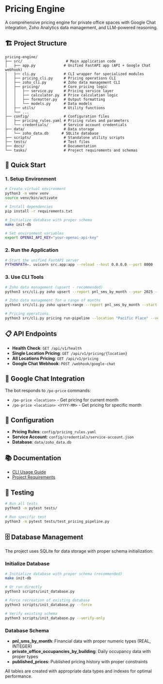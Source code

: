 # Pricing Engine

A comprehensive pricing engine for private office spaces with Google Chat integration, Zoho Analytics data management, and LLM-powered reasoning.

## 🏗️ Project Structure

```
pricing-engine/
├── src/                    # Main application code
│   ├── app.py             # Unified FastAPI app (API + Google Chat webhook)
│   ├── cli.py             # CLI wrapper for specialized modules
│   ├── pricing_cli.py     # Pricing operations CLI
│   ├── zoho_cli.py        # Zoho data management CLI
│   ├── pricing/           # Core pricing logic
│   │   ├── service.py     # Pricing service layer
│   │   ├── calculator.py  # Price calculation logic
│   │   ├── formatter.py   # Output formatting
│   │   └── models.py      # Data models
│   ├── utils/             # Utility functions
│   └── ...
├── config/                # Configuration files
│   ├── pricing_rules.yaml # Pricing rules and parameters
│   └── credentials/       # Service account credentials
├── data/                  # Data storage
│   └── zoho_data.db      # SQLite database
├── scripts/               # Standalone utility scripts
├── tests/                 # Test files
├── docs/                  # Documentation
└── tasks/                 # Project requirements and schemas
```

## 🚀 Quick Start

### 1. Setup Environment
```bash
# Create virtual environment
python3 -m venv venv
source venv/bin/activate

# Install dependencies
pip install -r requirements.txt

# Initialize database with proper schema
make init-db

# Set environment variables
export OPENAI_API_KEY="your-openai-api-key"
```

### 2. Run the Application
```bash
# Start the unified FastAPI server
PYTHONPATH=. uvicorn src.app:app --reload --host 0.0.0.0 --port 8000
```

### 3. Use CLI Tools
```bash
# Zoho data management (upsert - recommended)
python3 src/cli.py zoho upsert --report pnl_sms_by_month --year 2025 --month 5

# Zoho data management for a range of months
python3 src/cli.py zoho upsert-range --report pnl_sms_by_month --start-year 2025 --start-month 1 --end-year 2025 --end-month 5

# Pricing operations
python3 src/cli.py pricing run-pipeline --location "Pacific Place" --verbose
```

## 📋 API Endpoints

- **Health Check**: `GET /api/v1/health`
- **Single Location Pricing**: `GET /api/v1/pricing/{location}`
- **All Locations Pricing**: `GET /api/v1/pricing`
- **Google Chat Webhook**: `POST /webhook/google-chat`

## 💬 Google Chat Integration

The bot responds to `/po-price` commands:
- `/po-price <location>` - Get pricing for current month
- `/po-price <location> <YYYY-MM>` - Get pricing for specific month

## 🔧 Configuration

- **Pricing Rules**: `config/pricing_rules.yaml`
- **Service Account**: `config/credentials/service-account.json`
- **Database**: `data/zoho_data.db`

## 📚 Documentation

- [CLI Usage Guide](docs/howto_cli_zoho_sqlite.md)
- [Project Requirements](tasks/prd-po-pricing-engine.md)

## 🧪 Testing

```bash
# Run all tests
python3 -m pytest tests/

# Run specific test
python3 -m pytest tests/test_pricing_pipeline.py
```

## 🗄️ Database Management

The project uses SQLite for data storage with proper schema initialization:

### Initialize Database
```bash
# Initialize database with proper schema (recommended)
make init-db

# Or run directly
python3 scripts/init_database.py

# Force recreation of existing database
python3 scripts/init_database.py --force

# Verify existing schema
python3 scripts/init_database.py --verify-only
```

### Database Schema
- **pnl_sms_by_month**: Financial data with proper numeric types (REAL, INTEGER)
- **private_office_occupancies_by_building**: Daily occupancy data with proper types
- **published_prices**: Published pricing history with proper constraints

All tables are created with appropriate data types and indexes for optimal performance.
